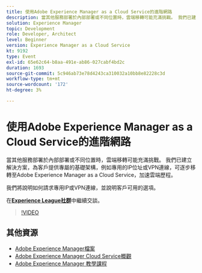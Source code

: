 ```yaml
---
title: 使用Adobe Experience Manager as a Cloud Service的進階網路
description: 當其他服務部署於內部部署或不同位置時，雲端移轉可能充滿挑戰。 我們已建立解決方案，為客戶提供專屬的基礎架構，例如專用的IP位址或VPN連線，可逐步移轉至Adobe Experience Manager as a Cloud Service，加速雲端歷程。
solution: Experience Manager
topic: Development
role: Developer, Architect
level: Beginner
version: Experience Manager as a Cloud Service
kt: 9192
type: Event
exl-id: 65e62c64-b8aa-491e-ab86-027cabf4bd2c
duration: 1693
source-git-commit: 5c946ab73e78d4243ca310032a10bb8e82228c3d
workflow-type: tm+mt
source-wordcount: '172'
ht-degree: 3%

---
```


# 使用Adobe Experience Manager as a Cloud Service的進階網路

當其他服務部署於內部部署或不同位置時，雲端移轉可能充滿挑戰。  我們已建立解決方案，為客戶提供專屬的基礎架構，例如專用的IP位址或VPN連線，可逐步移轉至Adobe Experience Manager as a Cloud Service，加速雲端歷程。

我們將說明如何請求專用IP或VPN連線，並說明客戶可用的選項。

在&#x200B;**[Experience League社群](https://adobe.ly/3EUTdAo)**&#x200B;中繼續交談。

>[!VIDEO](https://video.tv.adobe.com/v/337898/?quality=12&learn=on&hidetitle=true)

## 其他資源

- [Adobe Experience Manager檔案](https://experienceleague.adobe.com/docs/experience-manager-cloud-service.html)
- [Adobe Experience Manager Cloud Service概觀](https://experienceleague.adobe.com/docs/experience-manager-cloud-service/overview/home.html)
- [Adobe Experience Manager 教學課程](https://experienceleague.adobe.com/docs/experience-manager-tutorials.html)
